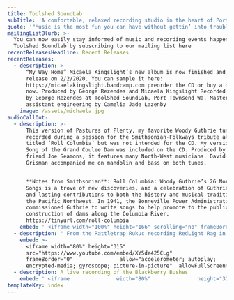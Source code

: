 ```yaml
---
title: Toolshed SoundLab
subTitle: 'A comfortable, relaxed recording studio in the heart of Port Townsend'
quote: '"Music is the most fun you can have without gettin’ into trouble"'
mailingListBlurb: >-
  You can now easily stay informed of music and recording events happening at
  Toolshed Soundlab by subscribing to our mailing list here
recentReleasesHeadline: Recent Releases
recentReleases:
  - description: >-
      “My Way Home” Micaela Kingslight’s new album is now finished and ready to
      release on 2/2/2020. You can sample it here:
      https://micaelakingslight.bandcamp.com preorder the CD or buy a download
      now. Produced by George Rezendes and Micaela Kingslight Recorded and mixed
      by George Rezendes at ToolShed SoundLab, Port Townsend Wa. Mastering and
      assistant engineering by Camelia Jade Lazenby
    image: /assets/michaela.jpg
audioCallOut:
  - description: >-
      This version of Pastures of Plenty, my favorite Woody Guthrie tune, was
      recorded during a session for the Smithsonian-Folkways tribute album
      titled ‘Roll Columbia’ but was not intended for the CD. My version of The
      Song of the Grand Coulee Dam was included on the CD. Produced by my good
      friend Joe Seamons, it features many North-West musicians. David and Tracy
      Grisman accompanied me on mandolin and bass on both tunes.


      **Notes from Smithsonian**: Roll Columbia: Woody Guthrie’s 26 Northwest
      Songs is a trove of new discoveries, and a celebration of Guthrie’s genius
      and lasting contributions to both the history and musical traditions of
      the Pacific Northwest. In 1941, the Bonneville Power Administration
      commissioned Guthrie to write songs to help promote to the public the
      construction of dams along the Columbia River.
      https://tinyurl.com/roll-columbia
    embed: ' <iframe width="100%" height="166" scrolling="no" frameBorder="no" src="https://w.soundcloud.com/player/?url=https%3A//api.soundcloud.com/tracks/309920488&amp;color=ff9900&amp;auto_play=false&amp;hide_related=false&amp;show_comments=true&amp;show_user=true&amp;show_reposts=false"></iframe>'
  - description: ' From the Rattletrap Rukuc recording RedLight Rag in loving memory of Mr. Lucas Hicks'
    embed: >-
      <iframe width="80%" height="315"
      src="https://www.youtube.com/embed/XY5de425CLg"
      frameBorder="0"               allow="accelerometer; autoplay;
      encrypted-media; gyroscope; picture-in-picture"  allowFullScreen></iframe>
  - description: A live recording of the Blackberry Bushes
    embed: ' <iframe               width="80%"               height="315"               src="https://www.youtube.com/embed/9VdG1oicOBA"               frameBorder="0"               allow="accelerometer; autoplay; encrypted-media; gyroscope; picture-in-picture"               allowFullScreen             ></iframe>'
templateKey: index
---
```


